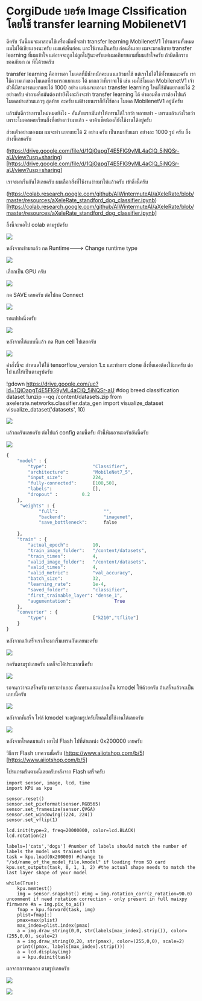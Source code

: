 # CorgiDude บอร์ด Image Clssification โดยใช้ transfer learning MobilenetV1

ดีครับ วันนี้ผมจะมาสอนใช้เครื่องมือที่จะทำ transfer learning MobilenetV1 โปรแกรมทั้งหมดผมไม่ได้เขียนเองนะครับ ผมแค่เห็นก่อน และใช้งานเป็นครับ
ก่อนอืนเลย ผมจะมาอภิบาย transfer learning ที่ผมเข้าใจ แต่อาจจะถูกไม่ถูกไม่รู้นะครับแต่ผมอภิบายตามที่ผมเข้าใจครับ ถ้าผิดก็กราบขออภัยมา ณ ที่นี้ด้วยครับ

transfer learning คือการเอา โมเดลที่มีน้ำหนักคะแนนแล้วมาใช้ แต่เราไม่ได้ใช้ทั้งหมดนะครับ เราใช้ความเก่งของโมเดลที่สามารถแยกแยะ ได้ มากกว่าที่เราจะใช้ เช่น ผมใช้โมเดล MobilenetV1 เจ้าตัวนี้มีสามารถแยกแยะได้ 1000 อย่าง แต่ผมจะเอามา  transfer learning ใหม่ใช้มันแยกแยะได้ 2 อย่างครับ
คำถามคือมันต้องทำยังไงละถึงจะทำ transfer learning ได้ คำตอมคือ เราต้องไปแก้โมเดลบ่างส่วนแถวๆ สุดท้าย อะครับ แต่ข้างบนเราก็ยังใช้ของ โมเดล MobilenetV1 อยู่นัครับ

แล้วมันดีกว่าเทรนใหม่หมดยังไง
\- อันดับแรกมันทำให้เทรนได้ใวกว่า หลายเท่า 
\- เทรนแล้วเก่งใวกว่า เพราะโมเดลเคยเรียนสิ่งที่อย่างกว่ามาแล้ว
\- ดาด้าเช็ตน้องก็ยังใช้งานได้อยู่ครับ

ส่วนตัวอย่างของผม ผมจะทำ แยกแยะได้ 2 อย่าง ครับ เป็นหมากับแมว อย่างละ 1000 รูป ครับ ลิ้งล่างนี้เลยครับ

(https://drive.google.com/file/d/1QjOapgT4E5FlG9yML4aClQ_5iNQSr-aU/view?usp=sharing)[https://drive.google.com/file/d/1QjOapgT4E5FlG9yML4aClQ_5iNQSr-aU/view?usp=sharing]

เราจะมาเริ่มกันได้เลยครับ ผมเลือกสิ่งที่ใช้งานง่ายมาให้แล้วครับ 
เข้าลิ่งนี้ครับ 

(https://colab.research.google.com/github/AIWintermuteAI/aXeleRate/blob/master/resources/aXeleRate_standford_dog_classifier.ipynb)[https://colab.research.google.com/github/AIWintermuteAI/aXeleRate/blob/master/resources/aXeleRate_standford_dog_classifier.ipynb]

ลิ้งนี้จะพอไป colab ตามรูปครับ

![](https://ff.lnwfile.com/_/ff/_raw/z3/bm/26.png)

หลังจากเข้ามาแล้ว กด Runtime---> Change runtime type

![](https://ff.lnwfile.com/_/ff/_raw/cu/cu/s1.png)

เลือกเป็น GPU ครับ 

![](https://ff.lnwfile.com/_/ff/_raw/t0/9b/j5.png)

กด SAVE เลยครับ ต่อไปกด Connect

![](https://ff.lnwfile.com/_/ff/_raw/sp/4c/te.png)

รอแปปหนึ่งครับ

![](https://ff.lnwfile.com/_/ff/_raw/co/e6/h3.png)

หลังจากได้แบบนี้แล้ว กด Run cell ไปเลยครับ

![](https://ff.lnwfile.com/_/ff/_raw/86/cb/wd.png)

คำสั่งนี้จะ กำหนดให้ใช้ tensorflow_version 1.x และทำการ clone สิ่งที่ตเองต้องใช้มาครับ ต่อไป แก้ให้เป็นตามรูปครับ

!gdown https://drive.google.com/uc?id=1QjOapgT4E5FlG9yML4aClQ_5iNQSr-aU #dog breed classification dataset
!unzip --qq /content/datasets.zip
from axelerate.networks.classifier.data_gen import visualize_dataset
visualize_dataset('datasets', 10)

![](https://ff.lnwfile.com/_/ff/_raw/20/fg/z2.png)

แล้วกดรันเลยครับ
ต่อไปแก้ config ตามนี้ครับ ตัวนี้พิมเอานะครับอันนี้ครับ

![](https://ff.lnwfile.com/_/ff/_raw/jf/gy/6c.png)

```python
{
    "model" : {
        "type":                 "Classifier",
        "architecture":         "MobileNet7_5",
        "input_size":           224,
        "fully-connected":      [100,50],
        "labels":               [],
        "dropout" : 		0.2
    },
     "weights" : {
            "full":   				"",
            "backend":   		    "imagenet",
            "save_bottleneck":      false
        
    },
    "train" : {
        "actual_epoch":         10,
        "train_image_folder":   "/content/datasets",
        "train_times":          4,
        "valid_image_folder":   "/content/datasets",
        "valid_times":          4,
        "valid_metric":         "val_accuracy",
        "batch_size":           32,
        "learning_rate":        1e-4,
        "saved_folder":   		"classifier",
        "first_trainable_layer": "dense_1",
        "augumentation":				True
    },
    "converter" : {
        "type":   				["k210","tflite"]
    }
}
```

หลังจากแก้เสร็จเราก็จะมาเริ่มเทรนกันเลยนะครับ

![](https://ff.lnwfile.com/_/ff/_raw/mh/v3/6c.png)

กดรันตามรูปเลยครับ ผลก็จะได้ประมาณนี้ครับ

![](https://ff.lnwfile.com/_/ff/_raw/x3/53/93.png)

รอจนกว่าจะเสร็จครับ เพราะทำเยอะ ทั้งเทรนและแปลงเป็น kmodel ให้ด้วยครับ
ถ้าเสร็จแล้วจะเป็นแบบนี้ครับ

![](https://ff.lnwfile.com/_/ff/_raw/z0/s5/g3.png)

หลังจากที่เสร็จ ไฟล์ kmodel จะอยู่ตามรูปครับโหลดไปใช้งานได้เลยครับ

![](https://ff.lnwfile.com/_/ff/_raw/t2/7h/qh.png)

หลังจากโหลดมาแล้ว เอาไป Flash ไปที่ตำแหน่ง 0x200000 เลยครับ

วิธีการ Flash  บทความนี้ครับ (https://www.aiiotshop.com/b/5)[https://www.aiiotshop.com/b/5]

โปรแกรมรันตามนี้เลยครับหลังจาก Flash เสร็จครับ

    import sensor, image, lcd, time 
    import KPU as kpu 
    
    sensor.reset() 
    sensor.set_pixformat(sensor.RGB565) 
    sensor.set_framesize(sensor.QVGA) 
    sensor.set_windowing((224, 224)) 
    sensor.set_vflip(1) 
    
    lcd.init(type=2, freq=20000000, color=lcd.BLACK) 
    lcd.rotation(2) 
    
    labels=['cats','dogs'] #number of labels should match the number of labels the model was trained with 
    task = kpu.load(0x200000) #change to "/sd/name_of_the_model_file.kmodel" if loading from SD card 
    kpu.set_outputs(task, 0, 1, 1, 2) #the actual shape needs to match the last layer shape of your model 
    
    while(True): 
    	kpu.memtest() 
    	img = sensor.snapshot() #img = img.rotation_corr(z_rotation=90.0) uncomment if need rotation correction - only present in full maixpy firmware #a = img.pix_to_ai() 
    	fmap = kpu.forward(task, img) 
    	plist=fmap[:] 
    	pmax=max(plist) 
    	max_index=plist.index(pmax) 
    	a = img.draw_string(0,0, str(labels[max_index].strip()), color=(255,0,0), scale=2) 
    	a = img.draw_string(0,20, str(pmax), color=(255,0,0), scale=2) 
    	print((pmax, labels[max_index].strip())) 
    	a = lcd.display(img) 
    	a = kpu.deinit(task)
ผลจากการทดลอง ตามรูปเลยครับ

![](https://ff.lnwfile.com/_/ff/_raw/px/ks/h8.png)

![](https://ff.lnwfile.com/_/ff/_raw/gw/z3/is.png)